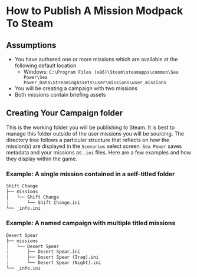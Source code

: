 # How to Publish A Mission Modpack To Steam

## Assumptions
- You have authored one or more missions which are available at the following default location
    - Windows: `C:\Program Files (x86)\Steam\steamapps\common\Sea Power\Sea Power_Data\StreamingAssets\user\missions\user_missions`
- You will be creating a campaign with two missions
- Both missions contain briefing assets

## Creating Your Campaign folder

This is the working folder you will be publishing to Steam. It is best to manage this folder outside of the user missions you will be sourcing. The directory tree follows a particular structure that reflects on how the mission(s) are displayed in the `Scenarios` select screen. `Sea Power` saves metadata and your missions as `.ini` files. Here are a few examples and how they display within the game. 

### Example: A single mission contained in a self-titled folder
```md
Shift Change
├── missions
│   └── Shift Change
|       └── Shift Change.ini
└── _info.ini
```

### Example: A named campaign with multiple titled missions
```md
Desert Spear
├── missions
|   └── Desert Spear
|       ├── Desert Spear.ini
|       ├── Desert Spear (Iraq).ini
|       └── Desert Spear (Night).ini
└── _info.ini
```



